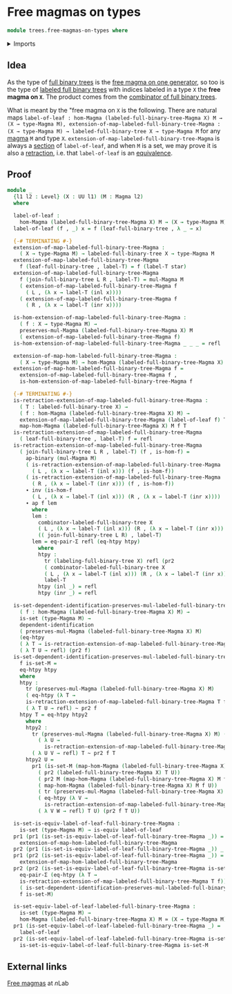 # Free magmas on types

```agda
module trees.free-magmas-on-types where
```

<details><summary>Imports</summary>

```agda
open import foundation.action-on-identifications-binary-functions
open import foundation.action-on-identifications-functions
open import foundation.dependent-pair-types
open import foundation.equality-dependent-pair-types
open import foundation.equivalences
open import foundation.function-extensionality
open import foundation.homotopies
open import foundation.identity-types
open import foundation.unit-type
open import foundation.universe-levels

open import foundation-core.coproduct-types
open import foundation-core.dependent-identifications
open import foundation-core.sets
open import foundation-core.transport-along-identifications

open import structured-types.magmas
open import structured-types.morphisms-magmas

open import trees.combinator-full-binary-trees
open import trees.full-binary-trees
open import trees.labeled-full-binary-trees
```

</details>

## Idea

As the type of [full binary trees](trees.full-binary-trees.md) is the
[free magma on one generator](trees.free-magma-on-one-generator.md), so too is
the type of [labeled full binary trees](trees.labeled-full-binary-trees.md) with
indices labeled in a type `X` the **free magma on `X`**. The product comes from
the [combinator of full binary trees](trees.combinator-full-binary-trees.md).

What is meant by the "free magma on `X` is the following. There are natural maps
`label-of-leaf : hom-Magma (labeled-full-binary-tree-Magma X) M → (X → type-Magma M), extension-of-map-labeled-full-binary-tree-Magma : (X → type-Magma M) → labeled-full-binary-tree X → type-Magma M`
for any [magma](structured-types.magmas.md) `M` and type `X`.
`extension-of-map-labeled-full-binary-tree-Magma` is always a
[section](foundation-core.sections.md) of `label-of-leaf`, and when `M` is a
set, we may prove it is also a [retraction](foundation-core.retractions.md),
i.e. that `label-of-leaf` is an [equivalence](foundation-core.equivalences.md).

## Proof

```agda
module _
  {l1 l2 : Level} (X : UU l1) (M : Magma l2)
  where

  label-of-leaf :
    hom-Magma (labeled-full-binary-tree-Magma X) M → (X → type-Magma M)
  label-of-leaf (f , _) x = f (leaf-full-binary-tree , λ _ → x)

  {-# TERMINATING #-}
  extension-of-map-labeled-full-binary-tree-Magma :
    ( X → type-Magma M) → labeled-full-binary-tree X → type-Magma M
  extension-of-map-labeled-full-binary-tree-Magma
    f (leaf-full-binary-tree , label-T) = f (label-T star)
  extension-of-map-labeled-full-binary-tree-Magma
    f (join-full-binary-tree L R , label-T) = mul-Magma M
    ( extension-of-map-labeled-full-binary-tree-Magma f
      ( L , (λ x → label-T (inl x))))
    ( extension-of-map-labeled-full-binary-tree-Magma f
      ( R , (λ x → label-T (inr x))))

  is-hom-extension-of-map-labeled-full-binary-tree-Magma :
    ( f : X → type-Magma M) →
    preserves-mul-Magma (labeled-full-binary-tree-Magma X) M
    ( extension-of-map-labeled-full-binary-tree-Magma f)
  is-hom-extension-of-map-labeled-full-binary-tree-Magma _ _ _ = refl

  extension-of-map-hom-labeled-full-binary-tree-Magma :
    ( X → type-Magma M) → hom-Magma (labeled-full-binary-tree-Magma X) M
  extension-of-map-hom-labeled-full-binary-tree-Magma f =
    extension-of-map-labeled-full-binary-tree-Magma f ,
    is-hom-extension-of-map-labeled-full-binary-tree-Magma f

  {-# TERMINATING #-}
  is-retraction-extension-of-map-labeled-full-binary-tree-Magma :
    ( T : labeled-full-binary-tree X) →
    ( f : hom-Magma (labeled-full-binary-tree-Magma X) M) →
    extension-of-map-labeled-full-binary-tree-Magma (label-of-leaf f) T ＝
    map-hom-Magma (labeled-full-binary-tree-Magma X) M f T
  is-retraction-extension-of-map-labeled-full-binary-tree-Magma
    ( leaf-full-binary-tree , label-T) f = refl
  is-retraction-extension-of-map-labeled-full-binary-tree-Magma
    ( join-full-binary-tree L R , label-T) (f , is-hom-f) =
      ap-binary (mul-Magma M)
      ( is-retraction-extension-of-map-labeled-full-binary-tree-Magma
        ( L , (λ x → label-T (inl x))) (f , is-hom-f))
      ( is-retraction-extension-of-map-labeled-full-binary-tree-Magma
        ( R , (λ x → label-T (inr x))) (f , is-hom-f))
      ∙ inv (is-hom-f
        ( L , (λ x → label-T (inl x))) (R , (λ x → label-T (inr x))))
      ∙ ap f lem
        where
        lem :
          combinator-labeled-full-binary-tree X
          ( L , (λ x → label-T (inl x))) (R , (λ x → label-T (inr x))) ＝
          (( join-full-binary-tree L R) , label-T)
        lem = eq-pair-Σ refl (eq-htpy htpy)
          where
          htpy :
            tr (labeling-full-binary-tree X) refl (pr2
            ( combinator-labeled-full-binary-tree X
            ( L , (λ x → label-T (inl x))) (R , (λ x → label-T (inr x))))) ~
            label-T
          htpy (inl _) = refl
          htpy (inr _) = refl

  is-set-dependent-identification-preserves-mul-labeled-full-binary-tree-Magma :
    ( f : hom-Magma (labeled-full-binary-tree-Magma X) M) →
    is-set (type-Magma M) →
    dependent-identification
    ( preserves-mul-Magma (labeled-full-binary-tree-Magma X) M)
    (eq-htpy
    ( λ T → is-retraction-extension-of-map-labeled-full-binary-tree-Magma T f))
    ( λ T U → refl) (pr2 f)
  is-set-dependent-identification-preserves-mul-labeled-full-binary-tree-Magma
    f is-set-M =
    eq-htpy htpy
    where
    htpy :
      tr (preserves-mul-Magma (labeled-full-binary-tree-Magma X) M)
      ( eq-htpy (λ T →
      is-retraction-extension-of-map-labeled-full-binary-tree-Magma T f))
      ( λ T U → refl) ~ pr2 f
    htpy T = eq-htpy htpy2
      where
      htpy2 :
        tr (preserves-mul-Magma (labeled-full-binary-tree-Magma X) M) (eq-htpy
          ( λ U →
            is-retraction-extension-of-map-labeled-full-binary-tree-Magma U f))
        ( λ U V → refl) T ~ pr2 f T
      htpy2 U =
        pr1 (is-set-M (map-hom-Magma (labeled-full-binary-tree-Magma X) M f
          ( pr2 (labeled-full-binary-tree-Magma X) T U))
          ( pr2 M (map-hom-Magma (labeled-full-binary-tree-Magma X) M f T)
          ( map-hom-Magma (labeled-full-binary-tree-Magma X) M f U))
          ( tr (preserves-mul-Magma (labeled-full-binary-tree-Magma X) M)
          ( eq-htpy (λ V →
            is-retraction-extension-of-map-labeled-full-binary-tree-Magma V f))
          ( λ V W → refl) T U) (pr2 f T U))

  is-set-is-equiv-label-of-leaf-full-binary-tree-Magma :
    is-set (type-Magma M) → is-equiv label-of-leaf
  pr1 (pr1 (is-set-is-equiv-label-of-leaf-full-binary-tree-Magma _)) =
    extension-of-map-hom-labeled-full-binary-tree-Magma
  pr2 (pr1 (is-set-is-equiv-label-of-leaf-full-binary-tree-Magma _)) _ = refl
  pr1 (pr2 (is-set-is-equiv-label-of-leaf-full-binary-tree-Magma _)) =
    extension-of-map-hom-labeled-full-binary-tree-Magma
  pr2 (pr2 (is-set-is-equiv-label-of-leaf-full-binary-tree-Magma is-set-M)) f =
    eq-pair-Σ (eq-htpy (λ T →
    is-retraction-extension-of-map-labeled-full-binary-tree-Magma T f))
    ( is-set-dependent-identification-preserves-mul-labeled-full-binary-tree-Magma
    f is-set-M)

  is-set-equiv-label-of-leaf-labeled-full-binary-tree-Magma :
    is-set (type-Magma M) →
    hom-Magma (labeled-full-binary-tree-Magma X) M ≃ (X → type-Magma M)
  pr1 (is-set-equiv-label-of-leaf-labeled-full-binary-tree-Magma _) =
    label-of-leaf
  pr2 (is-set-equiv-label-of-leaf-labeled-full-binary-tree-Magma is-set-M) =
    is-set-is-equiv-label-of-leaf-full-binary-tree-Magma is-set-M
```

## External links

[Free magmas](https://ncatlab.org/nlab/show/magma#free_magmas) at $n$Lab
